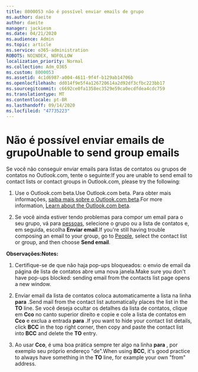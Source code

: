 ```yaml
---
title: 8000053 não é possível enviar emails de grupo
ms.author: daeite
author: daeite
manager: jackiesm
ms.date: 04/21/2020
ms.audience: Admin
ms.topic: article
ms.service: o365-administration
ROBOTS: NOINDEX, NOFOLLOW
localization_priority: Normal
ms.collection: Adm_O365
ms.custom: 8000053
ms.assetid: 4c1d6987-a004-4611-9f4f-b129ab14706b
ms.openlocfilehash: dd014f9e5f4a126720614a2d92df3cfbc223bb17
ms.sourcegitcommit: c6692ce0fa1358ec3529e59ca0ecdfdea4cdc759
ms.translationtype: MT
ms.contentlocale: pt-BR
ms.lasthandoff: 09/14/2020
ms.locfileid: "47735223"
---
```

# <a name="unable-to-send-group-emails"></a><span data-ttu-id="24f47-102">Não é possível enviar emails de grupo</span><span class="sxs-lookup"><span data-stu-id="24f47-102">Unable to send group emails</span></span>

<span data-ttu-id="24f47-103">Se você não conseguir enviar emails para listas de contatos ou grupos de contatos no Outlook.com, tente o seguinte:</span><span class="sxs-lookup"><span data-stu-id="24f47-103">If you are unable to send email to contact lists or contact groups in Outlook.com, please try the following:</span></span>
  
1. <span data-ttu-id="24f47-104">Use o Outlook.com beta.</span><span class="sxs-lookup"><span data-stu-id="24f47-104">Use Outlook.com beta.</span></span> <span data-ttu-id="24f47-105">Para obter mais informações, [saiba mais sobre o Outlook.com beta](https://support.office.com/article/e2261c7f-d413-4084-8f22-21282f42d8cf).</span><span class="sxs-lookup"><span data-stu-id="24f47-105">For more information, [Learn about the Outlook.com beta](https://support.office.com/article/e2261c7f-d413-4084-8f22-21282f42d8cf).</span></span>
    
2. <span data-ttu-id="24f47-106">Se você ainda estiver tendo problemas para compor um email para o seu grupo, vá para [pessoas](https://outlook.live.com/people/), selecione o grupo ou a lista de contatos e, em seguida, escolha **Enviar email**.</span><span class="sxs-lookup"><span data-stu-id="24f47-106">If you're still having trouble composing an email to your group, go to [People](https://outlook.live.com/people/), select the contact list or group, and then choose **Send email**.</span></span>
    
 <span data-ttu-id="24f47-107">**Observações:**</span><span class="sxs-lookup"><span data-stu-id="24f47-107">**Notes:**</span></span>
  
1. <span data-ttu-id="24f47-108">Certifique-se de que não haja pop-ups bloqueados: o envio de email da página de lista de contatos abre uma nova janela.</span><span class="sxs-lookup"><span data-stu-id="24f47-108">Make sure you don't have pop-ups blocked: sending email from the contacts list page opens a new window.</span></span>
    
2. <span data-ttu-id="24f47-109">Enviar email da lista de contatos coloca automaticamente a lista na linha **para** .</span><span class="sxs-lookup"><span data-stu-id="24f47-109">Send mail from the contact list automatically places the list in the **TO** line.</span></span> <span data-ttu-id="24f47-110">Se você deseja ocultar os detalhes da lista de contatos, clique em **Cco** no canto superior direito e copie e cole a lista de contatos em **Cco** e exclua a entrada **para** .</span><span class="sxs-lookup"><span data-stu-id="24f47-110">If you want to hide your contact list details, click **BCC** in the top right corner, then copy and paste the contact list into **BCC** and delete the **TO** entry.</span></span> 
    
3. <span data-ttu-id="24f47-111">Ao usar **Cco**, é uma boa prática sempre ter algo na linha **para** , por exemplo seu próprio endereço "de".</span><span class="sxs-lookup"><span data-stu-id="24f47-111">When using **BCC**, it's good practice to always have something in the **TO** line, for example your own "from" address.</span></span> 
    

